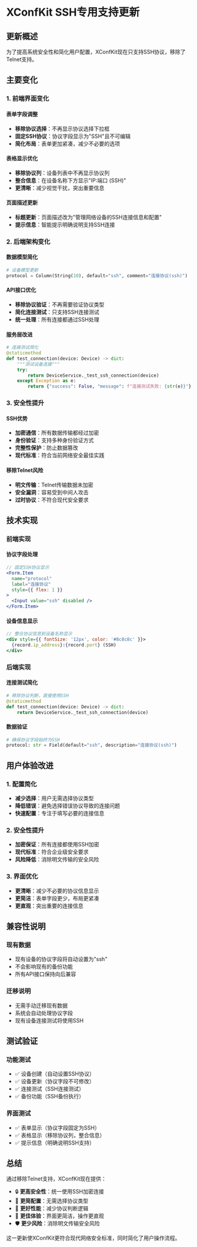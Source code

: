 # XConfKit SSH专用支持更新

## 更新概述

为了提高系统安全性和简化用户配置，XConfKit现在只支持SSH协议，移除了Telnet支持。

## 主要变化

### 1. 前端界面变化

#### 表单字段调整
- **移除协议选择**：不再显示协议选择下拉框
- **固定SSH协议**：协议字段显示为"SSH"且不可编辑
- **简化布局**：表单更加紧凑，减少不必要的选项

#### 表格显示优化
- **移除协议列**：设备列表中不再显示协议列
- **整合信息**：在设备名称下方显示"IP:端口 (SSH)"
- **更清晰**：减少视觉干扰，突出重要信息

#### 页面描述更新
- **标题更新**：页面描述改为"管理网络设备的SSH连接信息和配置"
- **提示信息**：智能提示明确说明支持SSH连接

### 2. 后端架构变化

#### 数据模型简化
```python
# 设备模型更新
protocol = Column(String(10), default="ssh", comment="连接协议(ssh)")
```

#### API接口优化
- **移除协议验证**：不再需要验证协议类型
- **简化连接测试**：只支持SSH连接测试
- **统一处理**：所有连接都通过SSH处理

#### 服务层改进
```python
# 连接测试简化
@staticmethod
def test_connection(device: Device) -> dict:
    """测试设备连接"""
    try:
        return DeviceService._test_ssh_connection(device)
    except Exception as e:
        return {"success": False, "message": f"连接测试失败: {str(e)}"}
```

### 3. 安全性提升

#### SSH优势
- **加密通信**：所有数据传输都经过加密
- **身份验证**：支持多种身份验证方式
- **完整性保护**：防止数据篡改
- **现代标准**：符合当前网络安全最佳实践

#### 移除Telnet风险
- **明文传输**：Telnet传输数据未加密
- **安全漏洞**：容易受到中间人攻击
- **过时协议**：不符合现代安全要求

## 技术实现

### 前端实现

#### 协议字段处理
```jsx
// 固定SSH协议显示
<Form.Item
  name="protocol"
  label="连接协议"
  style={{ flex: 1 }}
>
  <Input value="ssh" disabled />
</Form.Item>
```

#### 设备信息显示
```jsx
// 整合协议信息到设备名称显示
<div style={{ fontSize: '12px', color: '#8c8c8c' }}>
  {record.ip_address}:{record.port} (SSH)
</div>
```

### 后端实现

#### 连接测试简化
```python
# 移除协议判断，直接使用SSH
@staticmethod
def test_connection(device: Device) -> dict:
    return DeviceService._test_ssh_connection(device)
```

#### 数据验证
```python
# 确保协议字段始终为SSH
protocol: str = Field(default="ssh", description="连接协议(ssh)")
```

## 用户体验改进

### 1. 配置简化
- **减少选择**：用户无需选择协议类型
- **降低错误**：避免选择错误协议导致的连接问题
- **快速配置**：专注于填写必要的连接信息

### 2. 安全性提升
- **加密保证**：所有连接都使用SSH加密
- **现代标准**：符合企业级安全要求
- **风险降低**：消除明文传输的安全风险

### 3. 界面优化
- **更清晰**：减少不必要的协议信息显示
- **更简洁**：表单字段更少，布局更紧凑
- **更直观**：突出重要的连接信息

## 兼容性说明

### 现有数据
- 现有设备的协议字段将自动设置为"ssh"
- 不会影响现有的备份功能
- 所有API接口保持向后兼容

### 迁移说明
- 无需手动迁移现有数据
- 系统会自动处理协议字段
- 现有设备连接测试将使用SSH

## 测试验证

### 功能测试
- ✅ 设备创建（自动设置SSH协议）
- ✅ 设备更新（协议字段不可修改）
- ✅ 连接测试（SSH连接测试）
- ✅ 备份功能（SSH备份执行）

### 界面测试
- ✅ 表单显示（协议字段固定为SSH）
- ✅ 表格显示（移除协议列，整合信息）
- ✅ 提示信息（明确说明SSH支持）

## 总结

通过移除Telnet支持，XConfKit现在提供：

- 🔒 **更高安全性**：统一使用SSH加密连接
- 🎯 **更简配置**：无需选择协议类型
- 🚀 **更好性能**：减少协议判断逻辑
- 📱 **更佳体验**：界面更简洁，操作更直观
- 🛡️ **更少风险**：消除明文传输安全风险

这一更新使XConfKit更符合现代网络安全标准，同时简化了用户操作流程。
